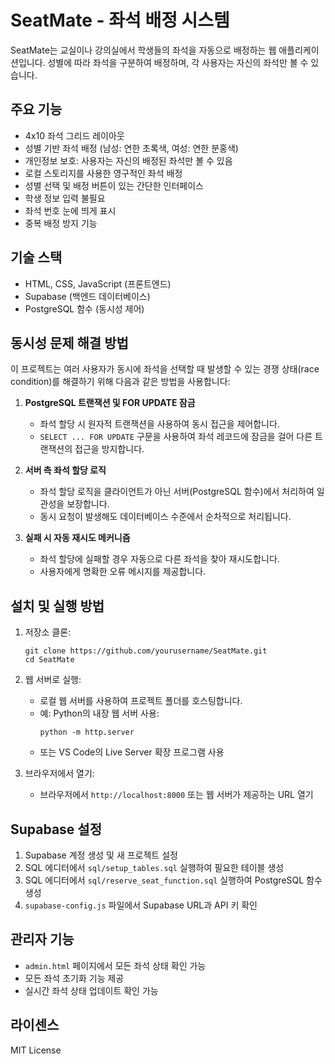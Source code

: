 # SeatMate - 좌석 배정 시스템

SeatMate는 교실이나 강의실에서 학생들의 좌석을 자동으로 배정하는 웹 애플리케이션입니다. 성별에 따라 좌석을 구분하여 배정하며, 각 사용자는 자신의 좌석만 볼 수 있습니다.

## 주요 기능

- 4x10 좌석 그리드 레이아웃
- 성별 기반 좌석 배정 (남성: 연한 초록색, 여성: 연한 분홍색)
- 개인정보 보호: 사용자는 자신의 배정된 좌석만 볼 수 있음
- 로컬 스토리지를 사용한 영구적인 좌석 배정
- 성별 선택 및 배정 버튼이 있는 간단한 인터페이스
- 학생 정보 입력 불필요
- 좌석 번호 눈에 띄게 표시
- 중복 배정 방지 기능

## 기술 스택

- HTML, CSS, JavaScript (프론트엔드)
- Supabase (백엔드 데이터베이스)
- PostgreSQL 함수 (동시성 제어)

## 동시성 문제 해결 방법

이 프로젝트는 여러 사용자가 동시에 좌석을 선택할 때 발생할 수 있는 경쟁 상태(race condition)를 해결하기 위해 다음과 같은 방법을 사용합니다:

1. **PostgreSQL 트랜잭션 및 FOR UPDATE 잠금**
   - 좌석 할당 시 원자적 트랜잭션을 사용하여 동시 접근을 제어합니다.
   - `SELECT ... FOR UPDATE` 구문을 사용하여 좌석 레코드에 잠금을 걸어 다른 트랜잭션의 접근을 방지합니다.

2. **서버 측 좌석 할당 로직**
   - 좌석 할당 로직을 클라이언트가 아닌 서버(PostgreSQL 함수)에서 처리하여 일관성을 보장합니다.
   - 동시 요청이 발생해도 데이터베이스 수준에서 순차적으로 처리됩니다.

3. **실패 시 자동 재시도 메커니즘**
   - 좌석 할당에 실패할 경우 자동으로 다른 좌석을 찾아 재시도합니다.
   - 사용자에게 명확한 오류 메시지를 제공합니다.

## 설치 및 실행 방법

1. 저장소 클론:
   ```
   git clone https://github.com/yourusername/SeatMate.git
   cd SeatMate
   ```

2. 웹 서버로 실행:
   - 로컬 웹 서버를 사용하여 프로젝트 폴더를 호스팅합니다.
   - 예: Python의 내장 웹 서버 사용:
     ```
     python -m http.server
     ```
   - 또는 VS Code의 Live Server 확장 프로그램 사용

3. 브라우저에서 열기:
   - 브라우저에서 `http://localhost:8000` 또는 웹 서버가 제공하는 URL 열기

## Supabase 설정

1. Supabase 계정 생성 및 새 프로젝트 설정
2. SQL 에디터에서 `sql/setup_tables.sql` 실행하여 필요한 테이블 생성
3. SQL 에디터에서 `sql/reserve_seat_function.sql` 실행하여 PostgreSQL 함수 생성
4. `supabase-config.js` 파일에서 Supabase URL과 API 키 확인

## 관리자 기능

- `admin.html` 페이지에서 모든 좌석 상태 확인 가능
- 모든 좌석 초기화 기능 제공
- 실시간 좌석 상태 업데이트 확인 가능

## 라이센스

MIT License

